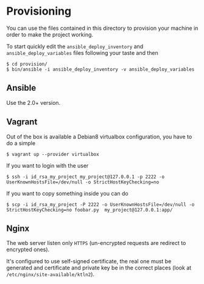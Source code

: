 # Provisioning

You can use the files contained in this directory to provision
your machine in order to make the project working.

To start quickly edit the ``ansible_deploy_inventory`` and ``ansible_deploy_variables``
files following your taste and then

    $ cd provision/
    $ bin/ansible -i ansible_deploy_inventory -v ansible_deploy_variables



## Ansible

Use the 2.0+ version.

## Vagrant

Out of the box is available a Debian8 virtualbox configuration, you have
to do a simple

    $ vagrant up --provider virtualbox

If you want to login with the user

    $ ssh -i id_rsa_my_project my_project@127.0.0.1 -p 2222 -o UserKnownHostsFile=/dev/null -o StrictHostKeyChecking=no

If you want to copy something inside you can do

    $ scp -i id_rsa_my_project -P 2222 -o UserKnownHostsFile=/dev/null -o StrictHostKeyChecking=no foobar.py  my_project@127.0.0.1:app/



## Nginx

The web server listen only ``HTTPS`` (un-encrypted requests are redirect to encrypted ones).

It's configured to use self-signed certificate, the real one must be generated and certificate
and private key be in the correct places (look at ``/etc/nginx/site-available/ktln2``).

